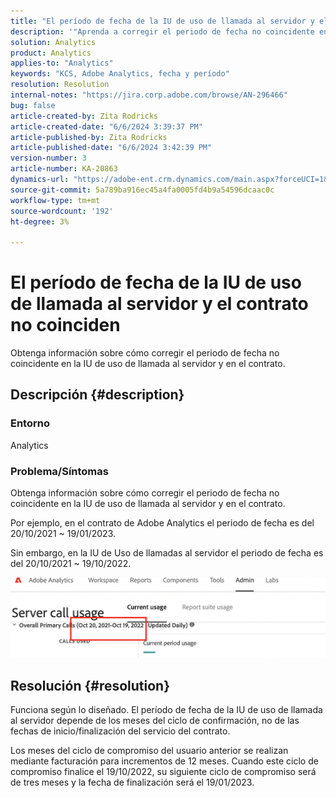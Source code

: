 ```yaml
---
title: "El período de fecha de la IU de uso de llamada al servidor y el contrato no coinciden"
description: '"Aprenda a corregir el periodo de fecha no coincidente en la IU de uso de llamada al servidor y en el contrato".'
solution: Analytics
product: Analytics
applies-to: "Analytics"
keywords: "KCS, Adobe Analytics, fecha y período"
resolution: Resolution
internal-notes: "https://jira.corp.adobe.com/browse/AN-296466"
bug: false
article-created-by: Zita Rodricks
article-created-date: "6/6/2024 3:39:37 PM"
article-published-by: Zita Rodricks
article-published-date: "6/6/2024 3:42:39 PM"
version-number: 3
article-number: KA-20863
dynamics-url: "https://adobe-ent.crm.dynamics.com/main.aspx?forceUCI=1&pagetype=entityrecord&etn=knowledgearticle&id=f91c7ff4-1a24-ef11-840a-000d3a372703"
source-git-commit: 5a789ba916ec45a4fa0005fd4b9a54596dcaac0c
workflow-type: tm+mt
source-wordcount: '192'
ht-degree: 3%

---
```


# El período de fecha de la IU de uso de llamada al servidor y el contrato no coinciden


Obtenga información sobre cómo corregir el periodo de fecha no coincidente en la IU de uso de llamada al servidor y en el contrato.

## Descripción {#description}


### <b>Entorno</b>

Analytics

### <b>Problema/Síntomas</b>

Obtenga información sobre cómo corregir el periodo de fecha no coincidente en la IU de uso de llamada al servidor y en el contrato.

Por ejemplo, en el contrato de Adobe Analytics el periodo de fecha es del 20/10/2021 ~ 19/01/2023.

Sin embargo, en la IU de Uso de llamadas al servidor el periodo de fecha es del 20/10/2021 ~ 19/10/2022.




<b>![](assets/___fb1c7ff4-1a24-ef11-840a-000d3a372703___.png)</b>

## Resolución {#resolution}


Funciona según lo diseñado. El período de fecha de la IU de uso de llamada al servidor depende de los meses del ciclo de confirmación, no de las fechas de inicio/finalización del servicio del contrato.

Los meses del ciclo de compromiso del usuario anterior se realizan mediante facturación para incrementos de 12 meses. Cuando este ciclo de compromiso finalice el 19/10/2022, su siguiente ciclo de compromiso será de tres meses y la fecha de finalización será el 19/01/2023.

